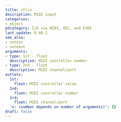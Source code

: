 ```yaml
---
title: ctlin
description: MIDI input
categories:
- object
pdcategory: I/O via MIDI, OSC, and FUDI
last_update: 0.48-2
see_also:
- notein
- noteout
arguments:
- type: 1st - float
  description: MIDI controller number
- type: 2nd - float
  description: MIDI channel/port
outlets:
  1st:
    float: MIDI controller value.
  2nd:
    float: MIDI controller number
  3rd:
    float: MIDI channel/port
  'n: (number depends on number of arguments)': {}
draft: false
---
```


